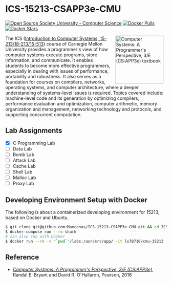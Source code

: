 # ICS-15213-CSAPP3e-CMU

[![Open Source Society University - Computer Science](https://img.shields.io/badge/OSSU-computer--science-blue.svg)](https://github.com/ossu/computer-science)
[![Docker Pulls](https://img.shields.io/docker/pulls/lx70716/cmu-15213.svg)](http://hub.docker.com/r/lx70716/cmu-15213)
[![Docker Stars](https://img.shields.io/docker/stars/lx70716/cmu-15213.svg)](http://hub.docker.com/r/lx70716/cmu-15213)

[<img src="http://csapp.cs.cmu.edu/3e/images/csapp3e-cover.jpg" align=right hspace=10 width=150 alt = "Computer Systems: A Programmer's Perspective, 3/E (CS:APP3e) textbook">](https://www.cs.cmu.edu/~213/)

The ICS ([Introduction to Computer Systems, 15-213/18-213/15-513](https://www.cs.cmu.edu/~213/)) course of Carnegie Mellon University provides a programmer's view of how computer systems execute programs, store information, and communicate. It enables students to become more effective programmers, especially in dealing with issues of performance, portability and robustness. It also serves as a foundation for courses on compilers, networks, operating systems, and computer architecture, where a deeper understanding of systems-level issues is required. Topics covered include: machine-level code and its generation by optimizing compilers, performance evaluation and optimization, computer arithmetic, memory organization and management, networking technology and protocols, and supporting concurrent computation.

## Lab Assignments

- [x] C Programming Lab
- [ ] Data Lab
- [ ] Bomb Lab
- [ ] Attack Lab
- [ ] Cache Lab
- [ ] Shell Lab
- [ ] Malloc Lab
- [ ] Proxy Lab

## Developing Environment Setup with Docker

The following is about a containerized developing environment for 15213, based on Docker and Ubuntu.

```bash
$ git clone git@github.com:Maecenas/ICS-15213-CSAPP3e-CMU.git && cd ICS-15213-CSAPP3e-CMU
$ docker-compose run --rm shark
# can also run with Docker
$ docker run --rm -v "`pwd`"/labs:/usr/src/app/ -it lx70716/cmu-15213
```

## Reference

- [_Computer Systems: A Programmer's Perspective, 3/E (CS:APP3e)_](http://csapp.cs.cmu.edu/), Randal E. Bryant and David R. O'Hallaron, Pearson, 2016

